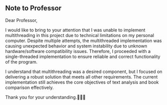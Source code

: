 ## Note to Professor

Dear Professor,

I would like to bring to your attention that I was unable to implement multithreading in this project due to technical limitations on my personal computer. Despite multiple attempts, the multithreaded implementation was causing unexpected behavior and system instability due to unknown hardware/software compatibility issues. Therefore, I proceeded with a single-threaded implementation to ensure reliable and correct functionality of the program.

I understand that multithreading was a desired component, but I focused on delivering a robust solution that meets all other requirements. The current implementation still achieves the core objectives of text analysis and book comparison effectively.

Thank you for your understanding.🙏🙏🙏